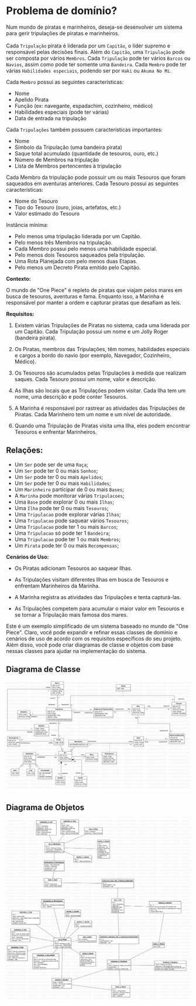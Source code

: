 # Problema de domínio?

Num mundo de piratas e marinheiros, deseja-se desenvolver um sistema para gerir tripulações de piratas e marinheiros.
<br>
<br>
Cada `Tripulação` pirata é liderada por um `Capitão`, o líder supremo e responsável pelas decisões finais.
Além do `Capitão`, uma `Tripulação` pode ser composta por vários `Membros`. 
Cada `Tripulação` pode ter vários `Barcos` ou `Navios`, assim como pode ter somente uma `Bandeira`.
Cada `Membro` pode ter várias `Habilidades especiais`, podendo ser por `Haki` ou `Akuma No Mi`.

Cada `Membro` possui as seguintes características:
- Nome
- Apelido Pirata
- Função (ex: navegante, espadachim, cozinheiro, médico)
- Habilidades especiais (pode ter várias)
- Data de entrada na tripulação

Cada `Tripulações` também possuem características importantes:
- Nome
- Símbolo da Tripulação (uma bandeira pirata)
- Saque total acumulado (quantidade de tesouros, ouro, etc.)
- Número de Membros na tripulação
- Lista de Membros pertencentes à tripulação

Cada Membro da tripulação pode possuir um ou mais Tesouros que foram saqueados em aventuras anteriores. Cada Tesouro possui as seguintes características:
- Nome do Tesouro
- Tipo do Tesouro (ouro, joias, artefatos, etc.)
- Valor estimado do Tesouro

Instância mínima:
- Pelo menos uma tripulação liderada por um Capitão.
- Pelo menos três Membros na tripulação.
- Cada Membro possui pelo menos uma habilidade especial.
- Pelo menos dois Tesouros saqueados pela tripulação.
- Uma Rota Planejada com pelo menos duas Etapas.
- Pelo menos um Decreto Pirata emitido pelo Capitão.

**Contexto:**

O mundo de "One Piece" é repleto de piratas que viajam pelos mares em busca de tesouros, aventuras e fama. 
Enquanto isso, a Marinha é responsável por manter a ordem e capturar piratas que desafiam as leis.

**Requisitos:**

1. Existem várias Tripulações de Piratas no sistema, cada uma liderada por um Capitão. Cada Tripulação possui um nome e um Jolly Roger (bandeira pirata).

2. Os Piratas, membros das Tripulações, têm nomes, habilidades especiais e cargos a bordo do navio (por exemplo, Navegador, Cozinheiro, Médico).

3. Os Tesouros são acumulados pelas Tripulações à medida que realizam saques. Cada Tesouro possui um nome, valor e descrição.

4. As Ilhas são locais que as Tripulações podem visitar. Cada Ilha tem um nome, uma descrição e pode conter Tesouros.

5. A Marinha é responsável por rastrear as atividades das Tripulações de Piratas. Cada Marinheiro tem um nome e um nível de autoridade.

6. Quando uma Tripulação de Piratas visita uma Ilha, eles podem encontrar Tesouros e enfrentar Marinheiros.

## Relações:

- Um `Ser` pode ser de uma `Raça`;
- Um `Ser` pode ter 0 ou mais `Sonhos`;
- Um `Ser` pode ter 0 ou mais `Apelidos`;
- Um `Ser` pode ter 0 ou mais `Habilidades`;
- Um `Marinheiro` participar de 0 ou mais `Bases`;
- A `Marinha` pode monitorar várias `Tripulacoes`;
- Uma `Base` pode explorar 0 ou mais `Ilhas`;
- Uma `Ilha` pode ter 0 ou mais `Tesouros`;
- Uma `Tripulacao` pode explorar várias `Ilhas`;
- Uma `Tripulacao` pode saquear vários `Tesouros`;
- Uma `Tripulacao` pode ter 1 ou mais `Barcos`;
- Uma `Tripulacao` só pode ter 1 `Bandeira`;
- Uma `Tripulacao` pode ter 1 ou mais `Membros`;
- Um `Pirata` pode ter 0 ou mais `Recompensas`;

**Cenários de Uso:**

- Os Piratas adicionam Tesouros ao saquear Ilhas.

- As Tripulações visitam diferentes Ilhas em busca de Tesouros e enfrentam Marinheiros da Marinha.

- A Marinha registra as atividades das Tripulações e tenta capturá-las.

- As Tripulações competem para acumular o maior valor em Tesouros e se tornar a Tripulação mais famosa dos mares.

Este é um exemplo simplificado de um sistema baseado no mundo de "One Piece". Claro, você pode expandir e refinar essas classes de domínio e cenários de uso de acordo com os requisitos específicos do seu projeto. Além disso, você pode criar diagramas de classe e objetos com base nessas classes para ajudar na implementação do sistema.


## Diagrama de Classe

![Diagrama de Classe](./OnePiece.Documentation/class_diagram.jpg)

## Diagrama de Objetos

![Diagrama de Objetos](./OnePiece.Documentation/object_diagram.jpg)
